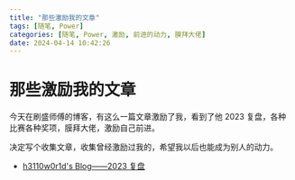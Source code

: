 ```yaml
---
title: "那些激励我的文章"
tags: [随笔, Power]
categories: [随笔, Power, 激励, 前进的动力, 膜拜大佬]
date: 2024-04-14 10:42:26
---
```


# 那些激励我的文章

今天在刷盛师傅的博客，有这么一篇文章激励了我，看到了他 2023 复盘，各种比赛各种奖项，膜拜大佬，激励自己前进。

决定写个收集文章，收集曾经激励过我的，希望我以后也能成为别人的动力。

- [h3110w0r1d's Blog——2023 复盘](https://www.codexploit.cn/2023%E5%A4%8D%E7%9B%98/)

